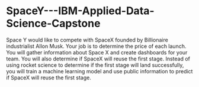 # SpaceY---IBM-Applied-Data-Science-Capstone
Space Y would like to compete with SpaceX founded by Billionaire industrialist Allon Musk. Your job is to determine the price of each launch. You will gather information about Space X and create dashboards for your team. You will also determine if SpaceX will reuse the first stage. Instead of using rocket science to determine if the first stage will land successfully, you will train a machine learning model and use public information to predict if SpaceX will reuse the first stage.
